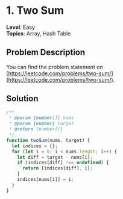 # 1. Two Sum

**Level**: Easy  
**Topics**: Array, Hash Table

## Problem Description

You can find the problem statement on [https://leetcode.com/problems/two-sum/](https://leetcode.com/problems/two-sum/).

## Solution

```js
/**
 * @param {number[]} nums
 * @param {number} target
 * @return {number[]}
 */
function twoSum(nums, target) {
  let indices = {};
  for (let i = 0; i < nums.length; i++) {
    let diff = target - nums[i];
    if (indices[diff] !== undefined) {
      return [indices[diff], i];
    }
    indices[nums[i]] = i;
  }
}
```